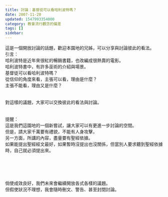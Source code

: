 ```yaml
---
title: 討論：基督徒可以看哈利波特嗎？
date: 2007-11-20
updated: 1547993354000
category: 教會流行觀念的偏差
tags: []
sidebar: 
---
```


<p>這是一個開放討論的話題，歡迎本園地的兄姊，可以分享與討論彼此的看法。<br/><!--more-->引言：<br/>哈利波特是近年來很紅的暢銷書籍，也改編成很熱賣的電影。<br/>哈利波特書中，有許多巫術的介紹與場景。<br/>基督徒可以看哈利波特嗎？<br/>從信仰的角度來看，主張可以看，理由是什麼？<br/>主張不能看，理由又是什麼？<br/><br/><br/>對這樣的議題，大家可以交換彼此的看法與討論。<br/><br/><br/>提醒：<br/>這是我們這園地的一個新嘗試，讓大家可以有更進一步討論的空間。<br/>但是，請大家千萬要有禮貌，不能有人身攻擊，<br/>另一方面，所講的內容，盡量要有聖經依據。<br/>如果能提出聖經經文最好，如果暫時沒提出也沒關係，但當別人要求聽到聖經依據時，自己就必須提出來。<br/><br/><br/><br/><br/><br/>倘使成效良好，我們未來會繼續開放各式各樣的議題。<br/>但假使狀況不理想，我會隨時刪文、警告、甚至封閉討論。<br/>
</p>